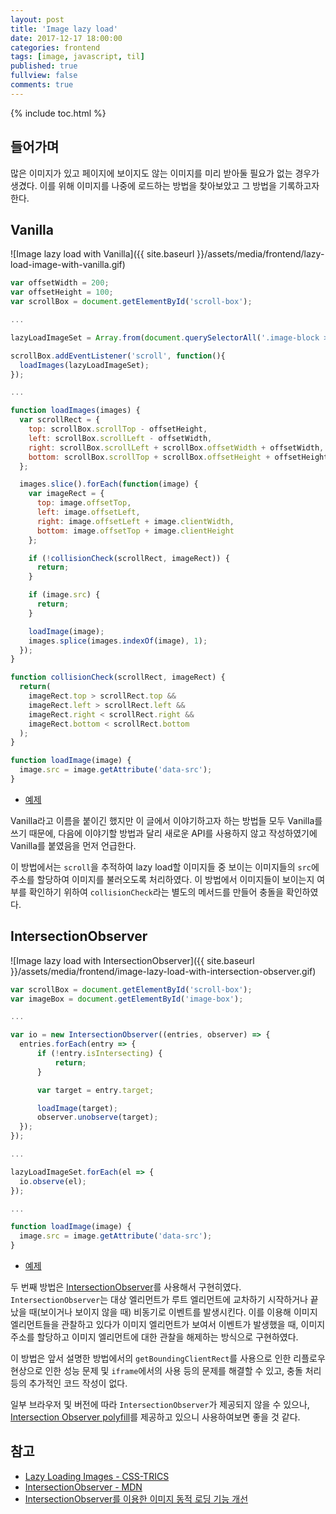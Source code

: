 ```yaml
---
layout: post
title: 'Image lazy load'
date: 2017-12-17 18:00:00
categories: frontend
tags: [image, javascript, til]
published: true
fullview: false
comments: true
---
```


{% include toc.html %}

## 들어가며

많은 이미지가 있고 페이지에 보이지도 않는 이미지를 미리 받아둘 필요가 없는 경우가 생겼다. 이를 위해 이미지를 나중에 로드하는 방법을 찾아보았고 그 방법을 기록하고자 한다.

## Vanilla

![Image lazy load with Vanilla]({{ site.baseurl }}/assets/media/frontend/lazy-load-image-with-vanilla.gif)

```javascript
var offsetWidth = 200;
var offsetHeight = 100;
var scrollBox = document.getElementById('scroll-box');

...

lazyLoadImageSet = Array.from(document.querySelectorAll('.image-block > img'));

scrollBox.addEventListener('scroll', function(){
  loadImages(lazyLoadImageSet);
});

...

function loadImages(images) {
  var scrollRect = {
    top: scrollBox.scrollTop - offsetHeight,
    left: scrollBox.scrollLeft - offsetWidth,
    right: scrollBox.scrollLeft + scrollBox.offsetWidth + offsetWidth,
    bottom: scrollBox.scrollTop + scrollBox.offsetHeight + offsetHeight
  };

  images.slice().forEach(function(image) {
    var imageRect = {
      top: image.offsetTop,
      left: image.offsetLeft,
      right: image.offsetLeft + image.clientWidth,
      bottom: image.offsetTop + image.clientHeight
    };

    if (!collisionCheck(scrollRect, imageRect)) {
      return;
    }

    if (image.src) {
      return;
    }

    loadImage(image);
    images.splice(images.indexOf(image), 1);
  });
}

function collisionCheck(scrollRect, imageRect) {
  return(
    imageRect.top > scrollRect.top &&
    imageRect.left > scrollRect.left &&
    imageRect.right < scrollRect.right &&
    imageRect.bottom < scrollRect.bottom
  );
}

function loadImage(image) {
  image.src = image.getAttribute('data-src');
}
```

* [예제](https://egaoneko.github.io/playground/#/examples/image-lazy-load-vanilla)

Vanilla라고 이름을 붙이긴 했지만 이 글에서 이야기하고자 하는 방법들 모두 Vanilla를 쓰기 때문에, 다음에 이야기할 방법과 달리 새로운 API를 사용하지 않고 작성하였기에 Vanilla를 붙였음을 먼저 언급한다.

이 방법에서는 `scroll`을 추적하여 lazy load할 이미지들 중 보이는 이미지들의 `src`에 주소를 할당하여 이미지를 불러오도록 처리하였다. 이 방법에서 이미지들이 보이는지 여부를 확인하기 위하여 `collisionCheck`라는 별도의 메서드를 만들어 충돌을 확인하였다.

## IntersectionObserver

![Image lazy load with IntersectionObserver]({{ site.baseurl }}/assets/media/frontend/image-lazy-load-with-intersection-observer.gif)

```javascript
var scrollBox = document.getElementById('scroll-box');
var imageBox = document.getElementById('image-box');

...

var io = new IntersectionObserver((entries, observer) => {
  entries.forEach(entry => {
      if (!entry.isIntersecting) {
          return;
      }

      var target = entry.target;

      loadImage(target);
      observer.unobserve(target);
  });
});

...

lazyLoadImageSet.forEach(el => {
  io.observe(el);
});

...

function loadImage(image) {
  image.src = image.getAttribute('data-src');
}
```

* [예제](https://egaoneko.github.io/playground/#/examples/image-lazy-load-intersection-observer)

두 번째 방법은 [IntersectionObserver](https://developer.mozilla.org/en-US/docs/Web/API/Intersection_Observer_API)를 사용해서 구현히였다. `IntersectionObserver`는 대상 엘리먼트가 루트 엘리먼트에 교차하기 시작하거나 끝났을 때(보이거나 보이지 않을 때) 비동기로 이벤트를 발생시킨다. 이를 이용해 이미지 엘리먼트들을 관찰하고 있다가 이미지 엘리먼트가 보여서 이벤트가 발생했을 때, 이미지 주소를 할당하고 이미지 엘리먼트에 대한 관찰을 해제하는 방식으로 구현하였다.

이 방법은 앞서 설명한 방법에서의 `getBoundingClientRect`를 사용으로 인한 리플로우 현상으로 인한 성능 문제 및 `iframe`에서의 사용 등의 문제를 해결할 수 있고, 충돌 처리등의 추가적인 코드 작성이 없다.

일부 브라우저 및 버전에 따라 `IntersectionObserver`가 제공되지 않을 수 있으나, [Intersection Observer polyfill](https://github.com/w3c/IntersectionObserver)를 제공하고 있으니 사용하여보면 좋을 것 같다.

## 참고

* [Lazy Loading Images - CSS-TRICS](https://css-tricks.com/snippets/javascript/lazy-loading-images/)
* [IntersectionObserver - MDN](https://developer.mozilla.org/en-US/docs/Web/API/Intersection_Observer_API)
* [IntersectionObserver를 이용한 이미지 동적 로딩 기능 개선](http://tech.lezhin.com/2017/07/13/intersectionobserver-overview)